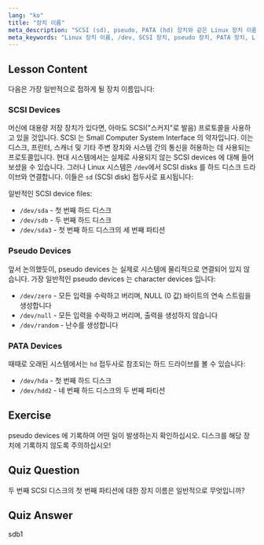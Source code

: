 ```yaml
---
lang: "ko"
title: "장치 이름"
meta_description: "SCSI (sd), pseudo, PATA (hd) 장치와 같은 Linux 장치 이름을 배웁니다. 이 초보자 친화적인 가이드에서 /dev/sda, /dev/null 등을 이해합니다."
meta_keywords: "Linux 장치 이름, /dev, SCSI 장치, pseudo 장치, PATA 장치, Linux 튜토리얼, 초보자 Linux, 장치 파일"
---
```


## Lesson Content

다음은 가장 일반적으로 접하게 될 장치 이름입니다:

### SCSI Devices

머신에 대용량 저장 장치가 있다면, 아마도 SCSI("스커지"로 발음) 프로토콜을 사용하고 있을 것입니다. SCSI 는 Small Computer System Interface 의 약자입니다. 이는 디스크, 프린터, 스캐너 및 기타 주변 장치와 시스템 간의 통신을 허용하는 데 사용되는 프로토콜입니다. 현대 시스템에서는 실제로 사용되지 않는 SCSI devices 에 대해 들어보셨을 수 있습니다. 그러나 Linux 시스템은 `/dev`에서 SCSI disks 를 하드 디스크 드라이브와 연결합니다. 이들은 `sd` (SCSI disk) 접두사로 표시됩니다:

일반적인 SCSI device files:

- `/dev/sda` - 첫 번째 하드 디스크
- `/dev/sdb` - 두 번째 하드 디스크
- `/dev/sda3` - 첫 번째 하드 디스크의 세 번째 파티션

### Pseudo Devices

앞서 논의했듯이, pseudo devices 는 실제로 시스템에 물리적으로 연결되어 있지 않습니다. 가장 일반적인 pseudo devices 는 character devices 입니다:

- `/dev/zero` - 모든 입력을 수락하고 버리며, NULL (0 값) 바이트의 연속 스트림을 생성합니다
- `/dev/null` - 모든 입력을 수락하고 버리며, 출력을 생성하지 않습니다
- `/dev/random` - 난수를 생성합니다

### PATA Devices

때때로 오래된 시스템에서는 `hd` 접두사로 참조되는 하드 드라이브를 볼 수 있습니다:

- `/dev/hda` - 첫 번째 하드 디스크
- `/dev/hdd2` - 네 번째 하드 디스크의 두 번째 파티션

## Exercise

pseudo devices 에 기록하여 어떤 일이 발생하는지 확인하십시오. 디스크를 해당 장치에 기록하지 않도록 주의하십시오!

## Quiz Question

두 번째 SCSI 디스크의 첫 번째 파티션에 대한 장치 이름은 일반적으로 무엇입니까?

## Quiz Answer

sdb1

